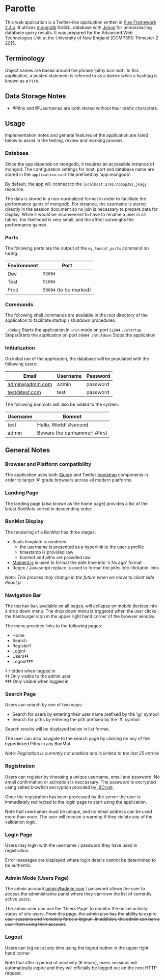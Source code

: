 # Parotte
This web application is a Twitter-like application written in [Play
Framework 2.4.x](https://playframework.com).  It utilizes [mongodb](http://www.mongodb.org)
NoSQL database with [Jongo](http://jongo.org) for unmarshalling database query results. It was
prepared for the Advanced Web Technologies Unit at the University
of New England (COMP391) Trimester 2 2015.

## Terminology
Object names are based around the phrase 'pithy bon mot'.  In this
application, a posted statement is referred to as a `BonMot` while
a hashtag is known as a `Pith`.

## Data Storage Notes
 - #Piths and @Usernames are both stored without their prefix characters.

## Usage
Implementation notes and general features of the application are listed
below to assist in the testing, review and marking process.

### Database
Since the app depends on mongodb, it requires an accessible instance of
mongod.  The configuration settings for host, port and database name
are stored in the `application.conf` file prefixed by 'app.mongodb'.

By default, the app will connect to the `localhost:27017/comp391_jnagy`
resource.

The data is stored in a non-normalized format in order to facilitate the
performance gains of mongodb.  For instance, the username is stored directly
in the session document so no join is necessary to prepare data for display.
While it would be inconvenient to have to rename a user in all tables, the
likelihood is very small, and the affect outweighs the performance gained.

### Ports
The following ports are the output of the `my_tomcat_ports` command on
turing.  

Environment | Port
------------|------------------------
Dev         |	`52084`
Test        |	`51084`
Prod        |	`50084` (to be marked)  

### Commands
The following shell commands are available in the root directory of the
application to facilitate startup / shutdown procedures.

`./debug`       Starts the application in `~run` mode on port `52804`
`./startup`	    Stops/Starts the application on port `50084`
.`/shutdown`	  Stops the application

### Initialization
On initial run of the application, the database will be populated with the
following users:

Email             | Username | Password
------------------|----------|----------
admin@admin.com   | admin    | password
test@test.com     | test     | password

The following bonmots will also be added to the system:

Username  | Bonmot
----------|-------------------
test      | Hello, World! #second
admin     | Beware the banhammer! #first

## General Notes

### Browser and Platform compatibility
The application uses both [jQuery](https://jquery.com/) and Twitter
[bootstrap](https://getbootstrap.com) components in order
to target 'A' grade browsers across all modern platforms.

### Landing Page
The landing page (also known as the home page) provides a list of the
latest BonMots sorted in descending order.  

### BonMot Display
The rendering of a BonMot has three stages:

- Scala template is rendered
  - the username is presented as a hyperlink to the user's profile
  - timestamp is provided raw
  - bonmot and piths are provided raw
- [Moment.js](https://momentjs.com) is used to format the date time into 'x Ns ago' format
- Regex / Javascript replace is used to format the piths into clickable links

_Note: This process may change in the future when we move to client side React.js_

### Navigation Bar
The top nav bar, available on all pages, will collapse on mobile devices
into a drop down menu.  The drop down menu is triggered when the user
clicks the hamburger icon in the upper right hand corner of the browser window.

The menu provides links to the following pages:
- Home
- Search
- Register‡
- Login‡
- Users‡‡
- Logout‡‡‡

‡   Hidden when logged in  
‡‡  Only visible to the admin user  
‡‡‡ Only visible when logged in  

### Search Page
Users can search by one of two ways:

- Search for users by entering their user name prefixed by the '@' symbol
- Search for piths by entering the pith prefixed by the '#' symbol

Search results will be displayed below in list format.

The user can also navigate to the search page by clicking on any of the hyperlinked
Piths in any BonMot.

_Note: Pagination is currently not enabled and is limited to the last 25 entries_

### Registration
Users can register by choosing a unique username, email and password.  No email confirmation
or activation is neccessary.  The password is encrypted using salted blowfish encryption
provided by [jBCrypt](http://www.mindrot.org/projects/jBCrypt/).

Once the registration has been processed by the server the user is immediately
redirected to the login page to
start using the application.

Note that usernames must be unique, and no email address can be used more than once.  The user
will receive a warning if they violate any of the validation logic.

### Login Page
Users may login with the username / password they have used in registration.

Error messages are displayed where login details cannot be determined to be authentic.

### Admin Mode (Users Page)
The admin account admin@admin.com / password allows the user to access the
administrative panel where they can view the list of currently active users.

The admin user can use the 'Users Page' to monitor the online activity status
of site users.  ~~From this page, the admin also has the ability to expire user sessions and
'remotely force a logout'. In addition, the admin can ban a user from using their account.~~



### Logout
Users can log out at any time using the logout button in the upper right hand corner.

Note that after a period of inactivity (6 hours), users sessions will automatically expire and they will officially be logged out on the next HTTP request.
